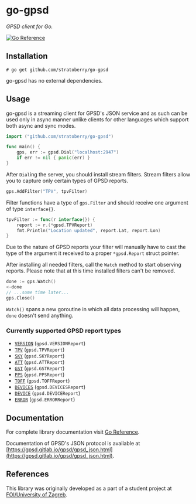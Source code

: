 # go-gpsd

*GPSD client for Go.*

[![Go Reference](https://pkg.go.dev/badge/github.com/stratoberry/go-gpsd.svg)](https://pkg.go.dev/github.com/stratoberry/go-gpsd)

## Installation

```
# go get github.com/stratoberry/go-gpsd
```

go-gpsd has no external dependencies.

## Usage

go-gpsd is a streaming client for GPSD's JSON service and as such can be used only in async manner unlike clients for other languages which support both async and sync modes.

```go
import ("github.com/stratoberry/go-gpsd")

func main() {
	gps, err := gpsd.Dial("localhost:2947")
	if err != nil { panic(err) }
}
```

After `Dial`ing the server, you should install stream filters. Stream filters allow you to capture only certain types of GPSD reports.

```go
gps.AddFilter("TPV", tpvFilter)
```

Filter functions have a type of `gps.Filter` and should receive one argument of type `interface{}`.

```go
tpvFilter := func(r interface{}) {
	report := r.(*gpsd.TPVReport)
	fmt.Println("Location updated", report.Lat, report.Lon)
}
```

Due to the nature of GPSD reports your filter will manually have to cast the type of the argument it received to a proper `*gpsd.Report` struct pointer.

After installing all needed filters, call the `Watch` method to start observing reports. Please note that at this time installed filters can't be removed.

```go
done := gps.Watch()
<-done
// ...some time later...
gps.Close()
```

`Watch()` spans a new goroutine in which all data processing will happen, `done` doesn't send anything.

### Currently supported GPSD report types

* [`VERSION`](https://gpsd.gitlab.io/gpsd/gpsd_json.html#_version) (`gpsd.VERSIONReport`)
* [`TPV`](https://gpsd.gitlab.io/gpsd/gpsd_json.html#_tpv) (`gpsd.TPVReport`)
* [`SKY`](https://gpsd.gitlab.io/gpsd/gpsd_json.html#_sky) (`gpsd.SKYReport`)
* [`ATT`](https://gpsd.gitlab.io/gpsd/gpsd_json.html#_att) (`gpsd.ATTReport`)
* [`GST`](https://gpsd.gitlab.io/gpsd/gpsd_json.html#_gst) (`gpsd.GSTReport`)
* [`PPS`](https://gpsd.gitlab.io/gpsd/gpsd_json.html#_pps) (`gpsd.PPSReport`)
* [`TOFF`](https://gpsd.gitlab.io/gpsd/gpsd_json.html#_toff) (`gpsd.TOFFReport`)
* [`DEVICES`](https://gpsd.gitlab.io/gpsd/gpsd_json.html#_devices) (`gpsd.DEVICESReport`)
* [`DEVICE`](https://gpsd.gitlab.io/gpsd/gpsd_json.html#_device_device) (`gpsd.DEVICEReport`)
* [`ERROR`](https://gpsd.gitlab.io/gpsd/gpsd_json.html#_error) (`gpsd.ERRORReport`)

## Documentation

For complete library documentation visit [Go Reference](https://pkg.go.dev/github.com/stratoberry/go-gpsd).

Documentation of GPSD's JSON protocol is available at [https://gpsd.gitlab.io/gpsd/gpsd_json.html](https://gpsd.gitlab.io/gpsd/gpsd_json.html).

## References

This library was originally developed as a part of a student project at [FOI/University of Zagreb](https://www.foi.unizg.hr/en).

